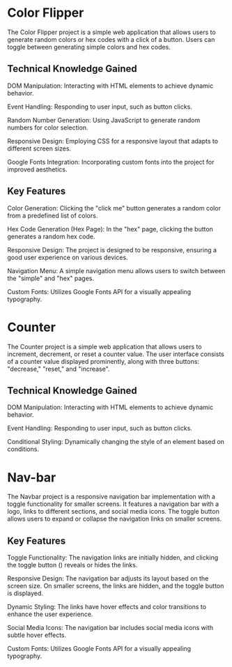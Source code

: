 # Color Flipper
The Color Flipper project is a simple web application that allows users to generate random colors or hex codes with a click of a button. Users can toggle between generating simple colors and hex codes.

## Technical Knowledge Gained
DOM Manipulation: Interacting with HTML elements to achieve dynamic behavior.

Event Handling: Responding to user input, such as button clicks.

Random Number Generation: Using JavaScript to generate random numbers for color selection.

Responsive Design: Employing CSS for a responsive layout that adapts to different screen sizes.

Google Fonts Integration: Incorporating custom fonts into the project for improved aesthetics.

## Key Features
Color Generation: Clicking the "click me" button generates a random color from a predefined list of colors.

Hex Code Generation (Hex Page): In the "hex" page, clicking the button generates a random hex code.

Responsive Design: The project is designed to be responsive, ensuring a good user experience on various devices.

Navigation Menu: A simple navigation menu allows users to switch between the "simple" and "hex" pages.

Custom Fonts: Utilizes Google Fonts API for a visually appealing typography.

# Counter
The Counter project is a simple web application that allows users to increment, decrement, or reset a counter value. The user interface consists of a counter value displayed prominently, along with three buttons: "decrease," "reset," and "increase".
## Technical Knowledge Gained
DOM Manipulation: Interacting with HTML elements to achieve dynamic behavior.

Event Handling: Responding to user input, such as button clicks.

Conditional Styling: Dynamically changing the style of an element based on conditions.
# Nav-bar
The Navbar project is a responsive navigation bar implementation with a toggle functionality for smaller screens. It features a navigation bar with a logo, links to different sections, and social media icons. The toggle button allows users to expand or collapse the navigation links on smaller screens.
## Key Features
Toggle Functionality: The navigation links are initially hidden, and clicking the toggle button (<i class="fas fa-bars"></i>) reveals or hides the links.

Responsive Design: The navigation bar adjusts its layout based on the screen size. On smaller screens, the links are hidden, and the toggle button is displayed.

Dynamic Styling: The links have hover effects and color transitions to enhance the user experience.

Social Media Icons: The navigation bar includes social media icons with subtle hover effects.

Custom Fonts: Utilizes Google Fonts API for a visually appealing typography.
